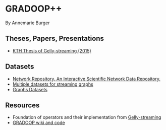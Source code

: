 # GRADOOP++ #
By Annemarie Burger

## Theses, Papers, Presentations ##
- [KTH Thesis of Gelly-streaming (2015)](http://www.diva-portal.org/smash/get/diva2:830662/FULLTEXT01.pdf)

## Datasets ##
- [Network Repository. An Interactive Scientific Network Data Repository.](http://networkrepository.com/index.php)
- [Multiple datasets for streaming graphs](https://www.eecs.wsu.edu/~yyao/StreamingGraphs.html)
- [Graphs Datasets](https://sites.google.com/site/xiaomengsite/research/resources/graph-dataset)

## Resources ##
- Foundation of operators and their implementation from [Gelly-streaming](https://github.com/vasia/gelly-streaming)
- [GRADOOP wiki and code](https://github.com/dbs-leipzig/gradoop/wiki)
